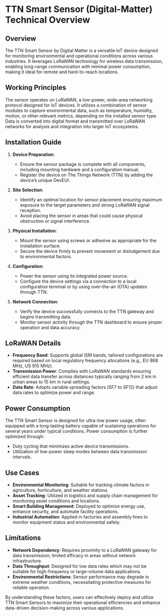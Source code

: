# TTN Smart Sensor (Digital-Matter) Technical Overview

## Overview

The TTN Smart Sensor by Digital Matter is a versatile IoT device designed for monitoring environmental and operational conditions across various industries. It leverages LoRaWAN technology for wireless data transmission, enabling long-range communication with minimal power consumption, making it ideal for remote and hard-to-reach locations.

## Working Principles

The sensor operates on LoRaWAN, a low-power, wide-area networking protocol designed for IoT devices. It utilizes a combination of sensor modules to capture environmental data, such as temperature, humidity, motion, or other relevant metrics, depending on the installed sensor type. Data is converted into digital format and transmitted over LoRaWAN networks for analysis and integration into larger IoT ecosystems.

## Installation Guide

1. **Device Preparation**:
   - Ensure the sensor package is complete with all components, including mounting hardware and a configuration manual.
   - Register the device on The Things Network (TTN) by adding the device’s unique DevEUI.

2. **Site Selection**:
   - Identify an optimal location for sensor placement ensuring maximum exposure to the target parameters and strong LoRaWAN signal reception.
   - Avoid placing the sensor in areas that could cause physical obstruction or signal interference.

3. **Physical Installation**:
   - Mount the sensor using screws or adhesive as appropriate for the installation surface.
   - Secure the device firmly to prevent movement or dislodgement due to environmental factors.

4. **Configuration**:
   - Power the sensor using its integrated power source.
   - Configure the device settings via a connection to a local configuration terminal or by using over-the-air (OTA) updates through TTN.

5. **Network Connection**:
   - Verify the device successfully connects to the TTN gateway and begins transmitting data.
   - Monitor sensor activity through the TTN dashboard to ensure proper operation and data accuracy.

## LoRaWAN Details

- **Frequency Band**: Supports global ISM bands, tailored configurations are required based on local regulatory frequency allocations (e.g., EU 868 MHz, US 915 MHz).
- **Transmission Power**: Complies with LoRaWAN standards ensuring efficient data transfer across distances typically ranging from 2 km in urban areas to 15 km in rural settings.
- **Data Rate**: Adopts variable spreading factors (SF7 to SF12) that adjust data rates to optimize power and range.

## Power Consumption

The TTN Smart Sensor is designed for ultra-low power usage, often equipped with a long-lasting battery capable of sustaining operations for several years under typical conditions. Power consumption is further optimized through:

- Duty cycling that minimizes active device transmissions.
- Utilization of low-power sleep modes between data transmission intervals.

## Use Cases

- **Environmental Monitoring**: Suitable for tracking climate factors in agriculture, horticulture, and weather stations.
- **Asset Tracking**: Utilized in logistics and supply chain management for monitoring asset conditions and locations.
- **Smart Building Management**: Deployed to optimize energy use, enhance security, and automate facility operations.
- **Industrial Automation**: Applied in factories and assembly lines to monitor equipment status and environmental safety.

## Limitations

- **Network Dependency**: Requires proximity to a LoRaWAN gateway for data transmission; limited efficacy in areas without network infrastructure.
- **Data Throughput**: Designed for low data rates which may not be suitable for high-frequency or large-volume data applications.
- **Environmental Restrictions**: Sensor performance may degrade in extreme weather conditions, necessitating protective measures for reliable operation.

By understanding these factors, users can effectively deploy and utilize TTN Smart Sensors to maximize their operational efficiencies and enhance data-driven decision-making across various applications.